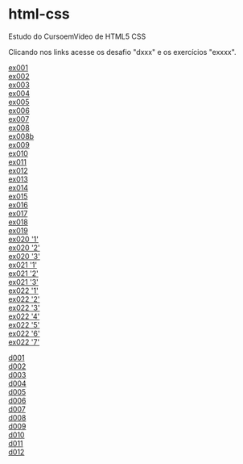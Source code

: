 # html-css
 Estudo do CursoemVideo de HTML5 CSS

Clicando nos links acesse os desafio "dxxx" e os exercícios "exxxx".

<a href="https://abraao2030.github.io/html-css/exercicios/ex001/index.html" target="_blank">ex001</a><br>
<a href="https://abraao2030.github.io/html-css/exercicios/ex002/index.html" target="_blank">ex002</a><br>
<a href="https://abraao2030.github.io/html-css/exercicios/ex003/index.html" target="_blank">ex003</a><br>
<a href="https://abraao2030.github.io/html-css/exercicios/ex004/index.html" target="_blank">ex004</a><br>
<a href="https://abraao2030.github.io/html-css/exercicios/ex005/index.html" target="_blank">ex005</a><br>
<a href="https://abraao2030.github.io/html-css/exercicios/ex006/index.html" target="_blank">ex006</a><br>
<a href="https://abraao2030.github.io/html-css/exercicios/ex007/index.html" target="_blank">ex007</a><br>
<a href="https://abraao2030.github.io/html-css/exercicios/ex008/index.html" target="_blank">ex008</a><br>
<a href="https://abraao2030.github.io/html-css/exercicios/ex008b/index.html" target="_blank">ex008b</a><br>
<a href="https://abraao2030.github.io/html-css/exercicios/ex009/index.html" target="_blank">ex009</a><br>
<a href="https://abraao2030.github.io/html-css/exercicios/ex010/index.html" target="_blank">ex010</a><br>
<a href="https://abraao2030.github.io/html-css/exercicios/ex011/index.html" target="_blank">ex011</a><br>
<a href="https://abraao2030.github.io/html-css/exercicios/ex012/index.html" target="_blank">ex012</a><br>
<a href="https://abraao2030.github.io/html-css/exercicios/ex013/index.html" target="_blank">ex013</a><br>
<a href="https://abraao2030.github.io/html-css/exercicios/ex014/index.html" target="_blank">ex014</a><br>
<a href="https://abraao2030.github.io/html-css/exercicios/ex015/index.html" target="_blank">ex015</a><br>
<a href="https://abraao2030.github.io/html-css/exercicios/ex016/index.html" target="_blank">ex016</a><br>
<a href="https://abraao2030.github.io/html-css/exercicios/ex017/index.html" target="_blank">ex017</a><br>
<a href="https://abraao2030.github.io/html-css/exercicios/ex018/index.html" target="_blank">ex018</a><br>
<a href="https://abraao2030.github.io/html-css/exercicios/ex019/index.html" target="_blank">ex019</a><br>
<a href="https://abraao2030.github.io/html-css/exercicios/ex020/hover.html" target="_blank">ex020 '1'</a><br>
<a href="https://abraao2030.github.io/html-css/exercicios/ex020/links.html" target="_blank">ex020 '2'</a><br><a href="https://abraao2030.github.io/html-css/exercicios/ex020/pseudoclasse.html" target="_blank">ex020 '3'</a><br>
<a href="https://abraao2030.github.io/html-css/exercicios/ex021/caixa01.html" target="_blank">ex021 '1'</a><br>
<a href="https://abraao2030.github.io/html-css/exercicios/ex021/caixa02.html" target="_blank">ex021 '2'</a><br>
<a href="https://abraao2030.github.io/html-css/exercicios/ex021/caixa03.html" target="_blank">ex021 '3'</a><br>
<a href="https://abraao2030.github.io/html-css/exercicios/ex022/fundo001.html" target="_blank">ex022 '1'</a><br>
<a href="https://abraao2030.github.io/html-css/exercicios/ex022/fundo002.html" target="_blank">ex022 '2'</a><br>
<a href="https://abraao2030.github.io/html-css/exercicios/ex022/fundo003.html" target="_blank">ex022 '3'</a><br>
<a href="https://abraao2030.github.io/html-css/exercicios/ex022/fundo004.html" target="_blank">ex022 '4'</a><br>
<a href="https://abraao2030.github.io/html-css/exercicios/ex022/fundo005.html" target="_blank">ex022 '5'</a><br>
<a href="https://abraao2030.github.io/html-css/exercicios/ex022/fundo006.html" target="_blank">ex022 '6'</a><br>
<a href="https://abraao2030.github.io/html-css/exercicios/ex022/fundo007.html" target="_blank">ex022 '7'</a><br>




<a href="https://abraao2030.github.io/html-css/desafios/d001/index.html">d001</a> <br>
<a href="https://abraao2030.github.io/html-css/desafios/d002/index.html">d002</a> <br>
<a href="https://abraao2030.github.io/html-css/desafios/d003/index.html">d003</a><br>
<a href="https://abraao2030.github.io/html-css/desafios/d004/index.html">d004</a> <br>
<a href="https://abraao2030.github.io/html-css/desafios/d005/index.html">d005</a> <br>
<a href="https://abraao2030.github.io/html-css/desafios/d006/index.html">d006</a><br>
<a href="https://abraao2030.github.io/html-css/desafios/d007/index.html">d007</a><br>
<a href="https://abraao2030.github.io/html-css/desafios/d008/index.html">d008</a> <br>
<a href="https://abraao2030.github.io/html-css/desafios/d009/index.html">d009</a> <br>
<a href="https://abraao2030.github.io/html-css/desafios/d010/index.html">d010</a><br>
<a href="https://abraao2030.github.io/html-css/desafios/d011/index.html">d011</a><br>
<a href="https://abraao2030.github.io/html-css/desafios/d012/index.html">d012</a><br>